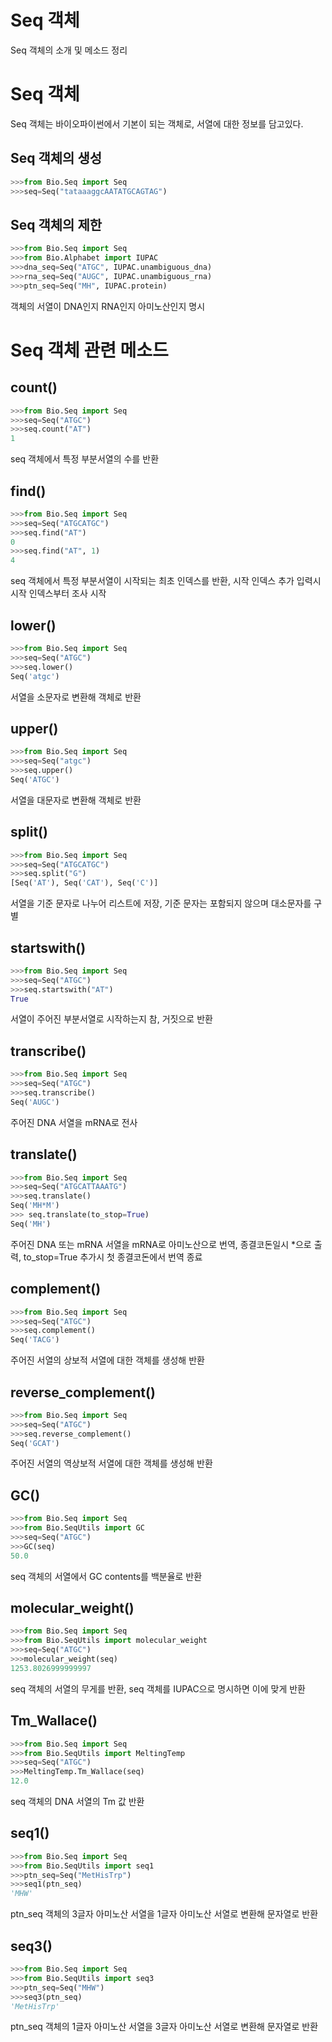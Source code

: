 # Seq 객체

Seq 객체의 소개 및 메소드 정리

# Seq 객체

Seq 객체는 바이오파이썬에서 기본이 되는 객체로, 서열에 대한 정보를 담고있다.

## Seq 객체의 생성

```python
>>>from Bio.Seq import Seq
>>>seq=Seq("tataaaggcAATATGCAGTAG")
```

## Seq 객체의 제한

```python
>>>from Bio.Seq import Seq
>>>from Bio.Alphabet import IUPAC
>>>dna_seq=Seq("ATGC", IUPAC.unambiguous_dna)
>>>rna_seq=Seq("AUGC", IUPAC.unambiguous_rna)
>>>ptn_seq=Seq("MH", IUPAC.protein)
```

객체의 서열이 DNA인지 RNA인지 아미노산인지 명시

# Seq 객체 관련 메소드

## count()

```python
>>>from Bio.Seq import Seq
>>>seq=Seq("ATGC")
>>>seq.count("AT")
1
```

seq 객체에서 특정 부분서열의 수를 반환

## find()

```python
>>>from Bio.Seq import Seq
>>>seq=Seq("ATGCATGC")
>>>seq.find("AT")
0
>>>seq.find("AT", 1)
4
```

seq 객체에서 특정 부분서열이 시작되는 최초 인덱스를 반환, 시작 인덱스 추가 입력시 시작 인덱스부터 조사 시작

## lower()

```python
>>>from Bio.Seq import Seq
>>>seq=Seq("ATGC")
>>>seq.lower()
Seq('atgc')
```

서열을 소문자로 변환해 객체로 반환

## upper()

```python
>>>from Bio.Seq import Seq
>>>seq=Seq("atgc")
>>>seq.upper()
Seq('ATGC')
```

서열을 대문자로 변환해 객체로 반환

## split()

```python
>>>from Bio.Seq import Seq
>>>seq=Seq("ATGCATGC")
>>>seq.split("G")
[Seq('AT'), Seq('CAT'), Seq('C')]
```

서열을 기준 문자로 나누어 리스트에 저장, 기준 문자는 포함되지 않으며 대소문자를 구별

## startswith()

```python
>>>from Bio.Seq import Seq
>>>seq=Seq("ATGC")
>>>seq.startswith("AT")
True
```

서열이 주어진 부분서열로 시작하는지 참, 거짓으로 반환

## transcribe()

```python
>>>from Bio.Seq import Seq
>>>seq=Seq("ATGC")
>>>seq.transcribe()
Seq('AUGC')
```

주어진 DNA 서열을 mRNA로 전사

## translate()

```python
>>>from Bio.Seq import Seq
>>>seq=Seq("ATGCATTAAATG")
>>>seq.translate()
Seq('MH*M')
>>> seq.translate(to_stop=True)
Seq('MH')
```

주어진 DNA 또는 mRNA 서열을 mRNA로 아미노산으로 번역, 종결코돈일시 *으로 출력, to_stop=True 추가시 첫 종결코돈에서 번역 종료

## complement()

```python
>>>from Bio.Seq import Seq
>>>seq=Seq("ATGC")
>>>seq.complement()
Seq('TACG')
```

주어진 서열의 상보적 서열에 대한 객체를 생성해 반환

## reverse_complement()

```python
>>>from Bio.Seq import Seq
>>>seq=Seq("ATGC")
>>>seq.reverse_complement()
Seq('GCAT')
```

주어진 서열의 역상보적 서열에 대한 객체를 생성해 반환

## GC()

```python
>>>from Bio.Seq import Seq
>>>from Bio.SeqUtils import GC
>>>seq=Seq("ATGC")
>>>GC(seq)
50.0
```

seq 객체의 서열에서 GC contents를 백분율로 반환

## molecular_weight()

```python
>>>from Bio.Seq import Seq
>>>from Bio.SeqUtils import molecular_weight
>>>seq=Seq("ATGC")
>>>molecular_weight(seq)
1253.8026999999997
```

seq 객체의 서열의 무게를 반환, seq 객체를 IUPAC으로 명시하면 이에 맞게 반환

## Tm_Wallace()

```python
>>>from Bio.Seq import Seq
>>>from Bio.SeqUtils import MeltingTemp
>>>seq=Seq("ATGC")
>>>MeltingTemp.Tm_Wallace(seq)
12.0
```

seq 객체의 DNA 서열의 Tm 값 반환

## seq1()

```python
>>>from Bio.Seq import Seq
>>>from Bio.SeqUtils import seq1
>>>ptn_seq=Seq("MetHisTrp")
>>>seq1(ptn_seq)
'MHW'
```

ptn_seq 객체의 3글자 아미노산 서열을 1글자 아미노산 서열로 변환해 문자열로 반환

## seq3()

```python
>>>from Bio.Seq import Seq
>>>from Bio.SeqUtils import seq3
>>>ptn_seq=Seq("MHW")
>>>seq3(ptn_seq)
'MetHisTrp'
```

ptn_seq 객체의 1글자 아미노산 서열을 3글자 아미노산 서열로 변환해 문자열로 반환